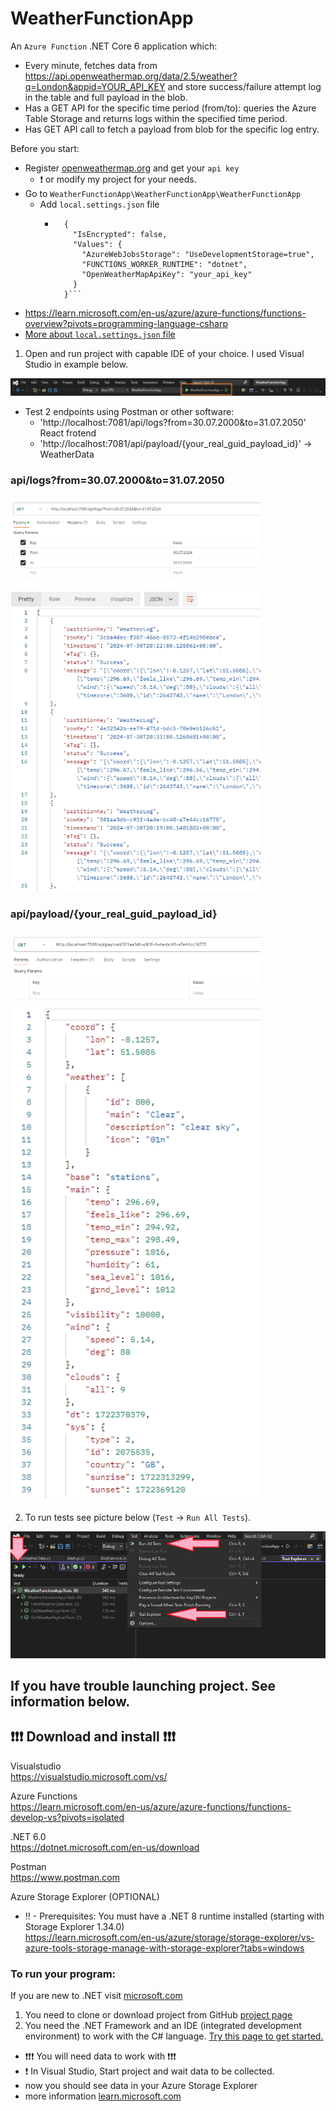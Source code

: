 # WeatherFunctionApp

An `Azure Function` .NET Core 6 application which:

- Every minute, fetches data from https://api.openweathermap.org/data/2.5/weather?q=London&appid=YOUR_API_KEY and store success/failure attempt log in the table and full payload in the blob.
- Has a GET API for the specific time period (from/to): queries the Azure Table Storage and returns logs within the specified time period.
- Has GET API call to fetch a payload from blob for the specific log entry.

Before you start:

- Register [openweathermap.org](https://openweathermap.org) and get your `api key`
  - :exclamation: or modify my project for your needs.
- Go to `WeatherFunctionApp\WeatherFunctionApp\WeatherFunctionApp`
  - Add `local.settings.json` file
    - ````
        {
          "IsEncrypted": false,
          "Values": {
            "AzureWebJobsStorage": "UseDevelopmentStorage=true",
            "FUNCTIONS_WORKER_RUNTIME": "dotnet",
            "OpenWeatherMapApiKey": "your_api_key"
          }
        }```
      ````
- https://learn.microsoft.com/en-us/azure/azure-functions/functions-overview?pivots=programming-language-csharp
- [More about `local.settings.json` file](https://learn.microsoft.com/en-us/azure/azure-functions/functions-develop-local)

1. Open and run project with capable IDE of your choice. I used Visual Studio in example below.

<img src="readmePictures/run.png">

- Test 2 endpoints using Postman or other software:
  - 'http://localhost:7081/api/logs?from=30.07.2000&to=31.07.2050' React frotend
  - 'http://localhost:7081/api/payload/{your_real_guid_payload_id}' -> WeatherData

<h3>api/logs?from=30.07.2000&to=31.07.2050</h3>
<img src="readmePictures/logsPostmanGET.png" width="400">

<img src="readmePictures/logsPostmanResponse.png" width="400">

<h3>api/payload/{your_real_guid_payload_id}</h3>
<img src="readmePictures/payloadPostmanGET.png" width="400">

<img src="readmePictures/payloadPostmanResponse.png" width="400">

2. To run tests see picture below (`Test` -> `Run All Tests`).

<img src="readmePictures/runTests.png" width="600">

## If you have trouble launching project. See information below.

## :exclamation::exclamation::exclamation: Download and install :exclamation::exclamation::exclamation:

Visualstudio <br>
https://visualstudio.microsoft.com/vs/

Azure Functions<br>
https://learn.microsoft.com/en-us/azure/azure-functions/functions-develop-vs?pivots=isolated

.NET 6.0 <br>
https://dotnet.microsoft.com/en-us/download

Postman <br>
https://www.postman.com

Azure Storage Explorer (OPTIONAL)<br>

- !! - Prerequisites: You must have a .NET 8 runtime installed (starting with Storage Explorer 1.34.0)<br>
  https://learn.microsoft.com/en-us/azure/storage/storage-explorer/vs-azure-tools-storage-manage-with-storage-explorer?tabs=windows

### To run your program:

If you are new to .NET visit [microsoft.com](https://dotnet.microsoft.com/en-us/learn)

1. You need to clone or download project from GitHub [project page](https://github.com/kristaps-m/WeatherFunctionApp)
2. You need the .NET Framework and an IDE (integrated development environment) to work with the C# language. [Try this page to get started.](https://www.simplilearn.com/c-sharp-programming-for-beginners-article)

- :exclamation::exclamation::exclamation: You will need data to work with :exclamation::exclamation::exclamation:
- :exclamation: In Visual Studio, Start project and wait data to be collected.
- now you should see data in your Azure Storage Explorer
- more information [learn.microsoft.com](https://learn.microsoft.com/en-us/ef/core/cli/powershell)
